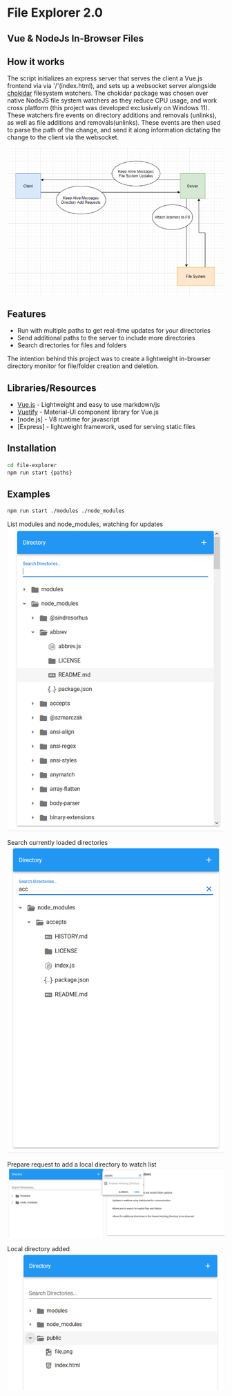 # File Explorer 2.0
## Vue & NodeJs In-Browser Files

## How it works
The script initializes an express server that serves the client a Vue.js frontend via via '/'(index.html), and sets up a websocket server alongside [chokidar](https://www.npmjs.com/package/chokidar) filesystem watchers. The chokidar package was chosen over native NodeJS file system watchers as they reduce CPU usage, and work cross platform (this project was developed exclusively on Windows 11). These watchers fire events on directory additions and removals (unlinks), as well as file additions and removals(unlinks). These events are then used to parse the path of the change, and send it along information dictating the change to the client via the websocket.

![Simple High Level Diagram Showing Data Paths](diagram.png)


## Features

- Run with multiple paths to get real-time updates for your directories
- Send additional paths to the server to include more directories
- Search directories for files and folders

The intention behind this project was to create a lightweight in-browser directory monitor for file/folder creation and deletion.

## Libraries/Resources

- [Vue.js](https://vuejs.org/) - Lightweight and easy to use markdown/js
- [Vuetify](https://vuetifyjs.com/en/) - Material-UI component library for Vue.js
- [node.js] - V8 runtime for javascript 
- [Express] - lightweight framework, used for serving static files

## Installation

```sh
cd file-explorer
npm run start {paths}
```

## Examples
```sh
npm run start ./modules ./node_modules
```

List modules and node_modules, watching for updates
![modules and node_modules directories](examples/full_list.png)

Search currently loaded directories
![searching directories](examples/search_list.png)

Prepare request to add a local directory to watch list
![sending request to add directory](examples/add_dir.png)

Local directory added
![local directory added](examples/added_dir.png)
